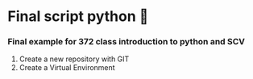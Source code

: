 # Final script python  🐁
### Final example for 372 class introduction to python and SCV
1. Create a new repository with GIT 
2. Create a Virtual Environment
